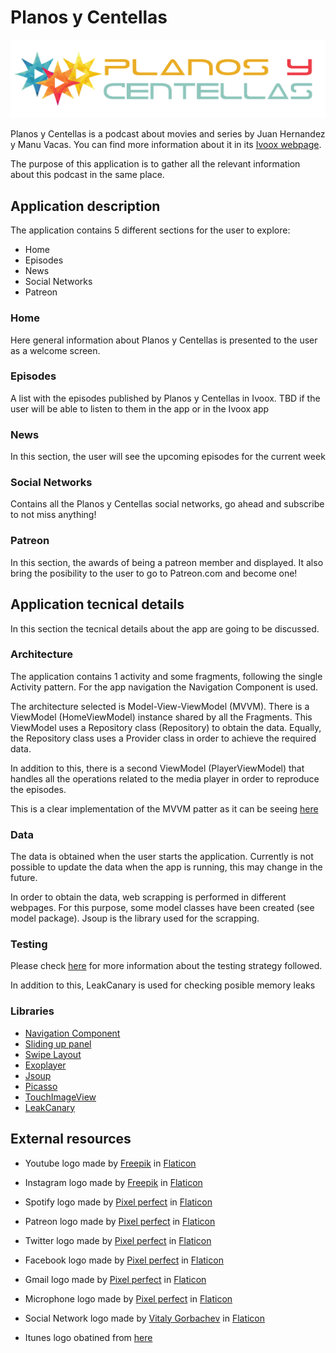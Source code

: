 # Planos y Centellas

![Planos y Centellas logo](resources/img/planos_y_centellas_logo.png)


Planos y Centellas is a podcast about movies and series by Juan Hernandez y Manu Vacas. You can find more information about it in its [Ivoox webpage](https://www.ivoox.com/podcast-planos-centellas_sq_f1609149_1.html).

The purpose of this application is to gather all the relevant information about this podcast in the same place.


## Application description

The application contains 5 different sections for the user to explore:

* Home
* Episodes
* News
* Social Networks
* Patreon

### Home

Here general information about Planos y Centellas is presented to the user as a welcome screen.

### Episodes

A list with the episodes published by Planos y Centellas in Ivoox. TBD if the user will be able to listen to them in the app or in the Ivoox app

### News

In this section, the user will see the upcoming episodes for the current week

### Social Networks

Contains all the Planos y Centellas social networks, go ahead and subscribe to not miss anything!

### Patreon

In this section, the awards of being a patreon member and displayed. It also bring the posibility to the user to go to Patreon.com and become one!

## Application tecnical details

In this section the tecnical details about the app are going to be discussed.

### Architecture

The application contains 1 activity and some fragments, following the single Activity pattern. For the app navigation the Navigation Component is used.

The architecture selected is Model-View-ViewModel (MVVM). There is a ViewModel (HomeViewModel) instance shared by all the Fragments. This ViewModel uses a Repository class (Repository) to obtain the data. Equally, the Repository class uses a Provider class in order to achieve the required data.

In addition to this, there is a second ViewModel (PlayerViewModel) that handles all the operations related to the media player in order to reproduce the episodes.

This is a clear implementation of the MVVM patter as it can be seeing [here](https://developer.android.com/jetpack/guide)


### Data

The data is obtained when the user starts the application. Currently is not possible to update the data when the app is running, this may change in the future.

In order to obtain the data, web scrapping is performed in different webpages. For this purpose, some model classes have been created (see model package). Jsoup is the library used for the scrapping.

### Testing

Please check [here](resources/docs/testing/english.md) for more information about the testing strategy followed.

In addition to this, LeakCanary is used for checking posible memory leaks

### Libraries

* [Navigation Component](https://developer.android.com/guide/navigation/navigation-getting-started)
* [Sliding up panel](https://github.com/umano/AndroidSlidingUpPanel)
* [Swipe Layout](https://github.com/rambler-digital-solutions/swipe-layout-android)
* [Exoplayer](https://github.com/google/ExoPlayer)
* [Jsoup](https://jsoup.org/)
* [Picasso](https://github.com/square/picasso)
* [TouchImageView](https://github.com/MikeOrtiz/TouchImageView)
* [LeakCanary](https://github.com/square/leakcanary)


## External resources

* Youtube logo made by [Freepik](http://www.freepik.com/) in [Flaticon](https://www.flaticon.com/)

* Instagram logo made by [Freepik](http://www.freepik.com/) in [Flaticon](https://www.flaticon.com/)

* Spotify logo made by [Pixel perfect](https://www.flaticon.com/authors/pixel-perfect/) in [Flaticon](https://www.flaticon.com/)

* Patreon logo made by [Pixel perfect](https://www.flaticon.com/authors/pixel-perfect/) in [Flaticon](https://www.flaticon.com/)

* Twitter logo made by [Pixel perfect](https://www.flaticon.com/authors/pixel-perfect/) in [Flaticon](https://www.flaticon.com/)

* Facebook logo made by [Pixel perfect](https://www.flaticon.com/authors/pixel-perfect/) in [Flaticon](https://www.flaticon.com/)

* Gmail logo made by [Pixel perfect](https://www.flaticon.com/authors/pixel-perfect/) in [Flaticon](https://www.flaticon.com/)

* Microphone logo made by [Pixel perfect](https://www.flaticon.com/authors/pixel-perfect/) in [Flaticon](https://www.flaticon.com/)

* Social Network logo made by [Vitaly Gorbachev](https://www.flaticon.com/free-icon/share_2301269?term=social%20network&page=7&position=88) in [Flaticon](https://www.flaticon.com/)

* Itunes logo obatined from [here](https://upload.wikimedia.org/wikipedia/commons/d/df/ITunes_logo.svg)
  